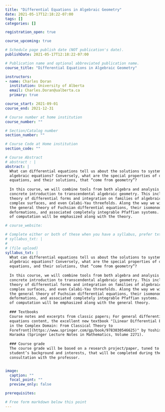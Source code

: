 ```yaml
---
title: "Differential Equations in Algebraic Geometry"
date: 2021-05-17T12:18:22-07:00
tags: []
categories: []

registration_open: true

course_upcoming: true

# Schedule page publish date (NOT publication's date).
publishDate: 2021-05-17T12:18:22-07:00

# Publication name and optional abbreviated publication name.
course_title: "Differential Equations in Algebraic Geometry"

instructors:
- name: Charles Doran
  institution: University of Alberta
  email: Charles.Doran@ualberta.ca
  primary: true

course_start: 2021-09-01
course_end: 2021-12-31

# Course number at home institution
course_number: ""

# Section/Catalog number
section_number: ""

# Course Code at Home institution
section_code: ""

# Course Abstract
# abstract : |
abstract: |
  What can differential equations tell us about the solutions to systems of
  algebraic equations? Conversely, what are the special properties of differential
  equations, and their solutions, that “come from geometry”?
  
  In this course, we will combine tools from both algebra and analysis in our
  concrete introduction to transcendental algebraic geometry. This includes the
  theory of differential forms and integration on families of algebraic curves,
  complex surfaces, and even Calabi-Yau threefolds. Along the way we will present
  the general theory of Fuchsian differential equations, their isomonodromic
  deformations, and associated completely integrable Pfaffian systems. Techniques
  of computation will be emphasized along with the theory.

# course_website:

# Complete either or both of these when you have a syllabus, prefer txt!
# syllabus_txt: |
#
# (file upload)
syllabus_txt: |
  What can differential equations tell us about the solutions to systems of
  algebraic equations? Conversely, what are the special properties of differential
  equations, and their solutions, that “come from geometry”?
  
  In this course, we will combine tools from both algebra and analysis in our
  concrete introduction to transcendental algebraic geometry. This includes the
  theory of differential forms and integration on families of algebraic curves,
  complex surfaces, and even Calabi-Yau threefolds. Along the way we will present
  the general theory of Fuchsian differential equations, their isomonodromic
  deformations, and associated completely integrable Pfaffian systems. Techniques
  of computation will be emphasized along with the general theory.
  
  ### Textbooks
  Course notes and excerpts from classic papers; For general differential
  equations content, the excellent new textbook "[Linear Differential Equations
  in the Complex Domain: From Classical Theory to
  Forefront](https://www.springer.com/gp/book/9783030546625)" by Yoshishige
  Haraoka (Springer Lecture Notes in Mathematics, Volume 2271).
  
  ### Course grade
  The course grade will be based on a research project/paper, tuned to each
  student’s background and interests, that will be completed during the term in
  consultation with the professor.


image:
  caption: ""
  focal_point: ""
  preview_only: false

prerequisites:

# Free form markdown below this point
---
```


